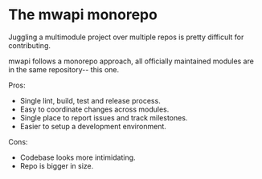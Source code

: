 # The mwapi monorepo

Juggling a multimodule project over multiple repos is pretty difficult for contributing.

mwapi follows a monorepo approach, all officially maintained modules are in the same repository-- this one.

Pros:
- Single lint, build, test and release process.
- Easy to coordinate changes across modules.
- Single place to report issues and track milestones.
- Easier to setup a development environment.

Cons:
- Codebase looks more intimidating.
- Repo is bigger in size.
